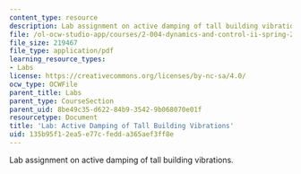 ```yaml
---
content_type: resource
description: Lab assignment on active damping of tall building vibrations.
file: /ol-ocw-studio-app/courses/2-004-dynamics-and-control-ii-spring-2008/135b95f12ea5e77cfedda365aef3ff8e_project1.pdf
file_size: 219467
file_type: application/pdf
learning_resource_types:
- Labs
license: https://creativecommons.org/licenses/by-nc-sa/4.0/
ocw_type: OCWFile
parent_title: Labs
parent_type: CourseSection
parent_uid: 8be49c35-d622-84b9-3542-9b068070e01f
resourcetype: Document
title: 'Lab: Active Damping of Tall Building Vibrations'
uid: 135b95f1-2ea5-e77c-fedd-a365aef3ff8e
---
```

Lab assignment on active damping of tall building vibrations.